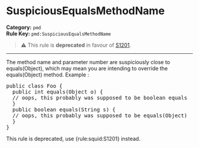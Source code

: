 
# SuspiciousEqualsMethodName
**Category:** `pmd`<br/>
**Rule Key:** `pmd:SuspiciousEqualsMethodName`<br/>
> :warning: This rule is **deprecated** in favour of [S1201](https://rules.sonarsource.com/java/RSPEC-1201).

-----

The method name and parameter number are suspiciously close to equals(Object), which may mean you are intending to override the equals(Object) method. Example :
<pre>
public class Foo {
  public int equals(Object o) {
  // oops, this probably was supposed to be boolean equals
  }
  public boolean equals(String s) {
  // oops, this probably was supposed to be equals(Object)
  }
}
</pre>

<p>
  This rule is deprecated, use {rule:squid:S1201} instead.
</p>

